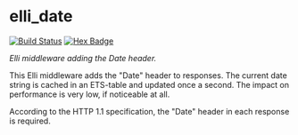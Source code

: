 # elli_date

[![Build Status][Travis badge]][Travis link]
[![Hex Badge][Hex badge]][Hex link]

[Travis badge]: https://travis-ci.org/elli-lib/elli_date.svg?branch=master
[Travis link]: https://travis-ci.org/elli-lib/elli_date
[Hex badge]: https://img.shields.io/hexpm/v/elli_date.svg
[Hex link]: https://hex.pm/packages/elli_date

*Elli middleware adding the Date header.*

This Elli middleware adds the "Date" header to responses. The current
date string is cached in an ETS-table and updated once a second. The
impact on performance is very low, if noticeable at all.

According to the HTTP 1.1 specification, the "Date" header in each
response is required.
